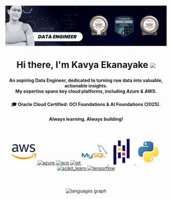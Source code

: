 ![logo](https://github.com/KavyaEkanayake/KavyaEkanayake/blob/main/Banner.jpg)

###
<h1 align="center">Hi there, I'm Kavya Ekanayake <img src="https://media.giphy.com/media/hvRJCLFzcasrR4ia7z/giphy.gif" width="25px"> </h1>

###
<p align="center">  
<b>  An aspiring Data Engineer, dedicated to turning raw data into valuable, actionable insights. <br> My expertise spans key cloud platforms, including <i>Azure & AWS. </i> <br> </p>

###
<p align="center">
🎓 Oracle Cloud Certified: OCI Foundations & AI Foundations (2025).
</p>

###
<p align="center">
Always learning. Always building! 
</p>
</b>
<br>

###
<p align="center"> 
  <a href="https://aws.amazon.com" target="_blank" rel="noreferrer"> <img src="https://raw.githubusercontent.com/devicons/devicon/master/icons/amazonwebservices/amazonwebservices-original-wordmark.svg" alt="aws" width="80" height="80"/> </a> 
  <a href="https://azure.microsoft.com/en-in/" target="_blank" rel="noreferrer"> <img src="https://www.vectorlogo.zone/logos/microsoft_azure/microsoft_azure-icon.svg" alt="azure" width="80" height="80"/> </a> 
  <a href="https://cloud.google.com/" target="_blank" rel="noreferrer"> <img src="https://www.vectorlogo.zone/logos/google_cloud/google_cloud-icon.svg" alt="gcp" width="80" height="80"/> </a> <!-- Added GCP icon -->
  <a href="https://git-scm.com/" target="_blank" rel="noreferrer"> <img src="https://www.vectorlogo.zone/logos/git-scm/git-scm-icon.svg" alt="git" width="80" height="80"/> </a> 
  <a href="https://www.mysql.com/" target="_blank" rel="noreferrer"> <img src="https://raw.githubusercontent.com/devicons/devicon/master/icons/mysql/mysql-original-wordmark.svg" alt="mysql" width="80" height="80"/> </a> 
  <a href="https://pandas.pydata.org/" target="_blank" rel="noreferrer"> <img src="https://raw.githubusercontent.com/devicons/devicon/2ae2a900d2f041da66e950e4d48052658d850630/icons/pandas/pandas-original.svg" alt="pandas" width="80" height="80"/> </a> 
  <a href="https://www.python.org" target="_blank" rel="noreferrer"> <img src="https://raw.githubusercontent.com/devicons/devicon/master/icons/python/python-original.svg" alt="python" width="80" height="80"/> </a> 
  <a href="https://scikit-learn.org/" target="_blank" rel="noreferrer"> <img src="https://upload.wikimedia.org/wikipedia/commons/0/05/Scikit_learn_logo_small.svg" alt="scikit_learn" width="80" height="80"/> </a> 
  <a href="https://www.tensorflow.org" target="_blank" rel="noreferrer"> <img src="https://www.vectorlogo.zone/logos/tensorflow/tensorflow-icon.svg" alt="tensorflow" width="80" height="80"/> </a>
</p>
<br>

###
<div align="center">
<img src="https://github-readme-stats.vercel.app/api/top-langs?username=kavyaekanayake&locale=en&hide_title=false&layout=compact&card_width=320&langs_count=5&theme=dracula&hide_border=false" height="200 width="450" alt="languages graph"  />
</div>
